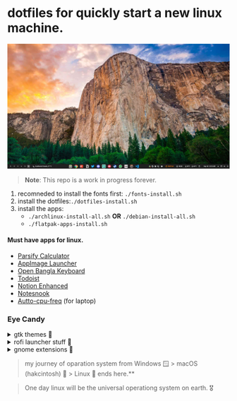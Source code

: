 # dotfiles for quickly start a new linux machine.

![alt text](/Misc/desktop.jpg "Gnome Desktop")

> **Note**: This repo is a work in progress forever.

1. recomneded to install the fonts first: `./fonts-install.sh` 
2. install the dotfiles:`./dotfiles-install.sh`
3. install the apps:
    - `./archlinux-install-all.sh` **OR** `./debian-install-all.sh` 
    - `./flatpak-apps-install.sh`

#### Must have apps for linux.
- [Parsify Calculator](https://github.com/parsify-dev/desktop/releases)  
- [AppImage Launcher](https://github.com/TheAssassin/AppImageLauncher/releases)
- [Open Bangla Keyboard](https://github.com/OpenBangla/OpenBangla-Keyboard#installation:~:text=Chandrabindu%22%20position%20fixing.-,Installation,-If%20you%20had)
- [Todoist](https://todoist.com/help/articles/how-to-install-todoist-on-linux#:~:text=version%20using%20AppImage-,Download,.,-Move%20it%20to)
- [Notion Enhanced](https://notion-enhancer.github.io/getting-started/installation#:~:text=x86_64%20build%20(enhanced)%3A%20.AppImage%2C%20.zip)
- [Notesnook](https://notesnook.com/downloads/#otherplatforms:~:text=Notesnook%20for%20Linux-,AppImage,-.deb)
- [Autto-cpu-freq](https://github.com/AdnanHodzic/auto-cpufreq) (for laptop)
### Eye Candy

<details>
  <summary>gtk themes 🎡</summary>

- [ZorinOS GTK Theme](https://github.com/ZorinOS/zorin-desktop-themes) 
- [adw-gtk3](https://github.com/lassekongo83/adw-gtk3) 
</details>

<details>
  <summary>rofi launcher stuff 🚀</summary>

 - [Rofi Themes](https://github.com/adi1090x/rofi)
 - [rofi calc](https://github.com/svenstaro/rofi-calc)
 - [rofi emoji](https://github.com/Mange/rofi-emoji)
</details>

<details>
  <summary>gnome extensions 🧩</summary>

- [session manager](https://extensions.gnome.org//extension/4709/another-window-session-manager/)
- [space bar](https://extensions.gnome.org//extension/5090/space-bar/)
- [vitals](https://extensions.gnome.org//extension/1460/vitals/)
- [X11](https://extensions.gnome.org/extension/4033/x11-gestures/) (for laptop)
</details>

> my journey of oparation system from Windows 🪟 > macOS (hakcintosh) 🍎 > Linux 🐧 ends here.**

> One day linux will be the universal operationg system on earth. 🎖️